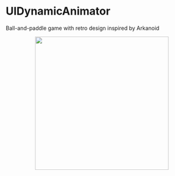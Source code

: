 # UIDynamicAnimator
Ball-and-paddle game with retro design inspired by Arkanoid 
<p align="center">
  <img src="Macintosh\ HD/Users/perrincloutier/Desktop/TronPongScreenVid.gif" width="350"/>
</p>
